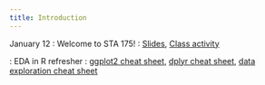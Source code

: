 ```yaml
---
title: Introduction
---
```


January 12
: Welcome to STA 175!
  : [Slides](#), [Class activity](https://sta175-s22.github.io/class_activities/ca_1.html)
  
: EDA in R refresher
  : [ggplot2 cheat sheet](https://raw.githubusercontent.com/rstudio/cheatsheets/master/data-visualization.pdf), [dplyr cheat sheet](https://raw.githubusercontent.com/rstudio/cheatsheets/master/data-transformation.pdf), [data exploration cheat sheet](https://sta175-s22.github.io/data_visualization_summary_cheat_sheet.html)